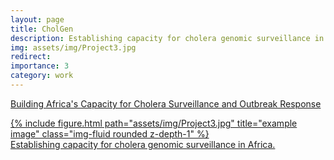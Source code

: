 ```yaml
---
layout: page
title: CholGen
description: Establishing capacity for cholera genomic surveillance in Africa 
img: assets/img/Project3.jpg
redirect: 
importance: 3
category: work
---
```


<a href="https://bit.ly/3ZzVJWX">Building Africa's Capacity for Cholera Surveillance and Outbreak Response

<div class="row">
    <div class="col-sm mt-3 mt-md-0">
        {% include figure.html path="assets/img/Project3.jpg" title="example image" class="img-fluid rounded z-depth-1" %}
    </div>
</div>
<div class="caption">
     Establishing capacity for cholera genomic surveillance in Africa.
</div>

